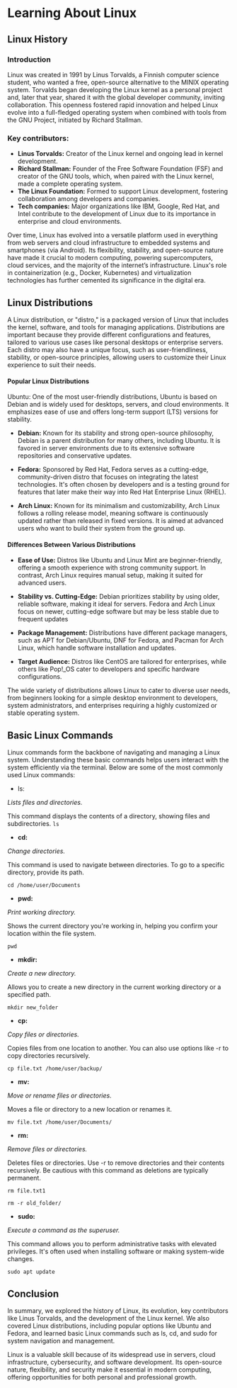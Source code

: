 # Learning About Linux


## Linux History

### **Introduction**
Linux was created in 1991 by Linus Torvalds, a Finnish computer science student, who wanted a free, open-source alternative to the MINIX operating system. Torvalds began developing the Linux kernel as a personal project and, later that year, shared it with the global developer community, inviting collaboration. This openness fostered rapid innovation and helped Linux evolve into a full-fledged operating system when combined with tools from the GNU Project, initiated by Richard Stallman.

### **Key contributors:**
- **Linus Torvalds:** Creator of the Linux kernel and ongoing lead in kernel development.
- **Richard Stallman:** Founder of the Free Software Foundation (FSF) and creator of the GNU tools, which, when paired with the Linux kernel, made a complete operating system.
- **The Linux Foundation:** Formed to support Linux development, fostering collaboration among developers and companies.
- **Tech companies:** Major organizations like IBM, Google, Red Hat, and Intel contribute to the development of Linux due to its importance in enterprise and cloud environments.

Over time, Linux has evolved into a versatile platform used in everything from web servers and cloud infrastructure to embedded systems and smartphones (via Android). Its flexibility, stability, and open-source nature have made it crucial to modern computing, powering supercomputers, cloud services, and the majority of the internet’s infrastructure. Linux's role in containerization (e.g., Docker, Kubernetes) and virtualization technologies has further cemented its significance in the digital era.


## Linux Distributions


A Linux distribution, or "distro," is a packaged version of Linux that includes the kernel, software, and tools for managing applications. Distributions are important because they provide different configurations and features, tailored to various use cases like personal desktops or enterprise servers. Each distro may also have a unique focus, such as user-friendliness, stability, or open-source principles, allowing users to customize their Linux experience to suit their needs.

#### **Popular Linux Distributions**
Ubuntu: One of the most user-friendly distributions, Ubuntu is based on Debian and is widely used for desktops, servers, and cloud environments. It emphasizes ease of use and offers long-term support (LTS) versions for stability.

- **Debian:** Known for its stability and strong open-source philosophy, Debian is a parent distribution for many others, including Ubuntu. It is favored in server environments due to its extensive software repositories and conservative updates.

- **Fedora:** Sponsored by Red Hat, Fedora serves as a cutting-edge, community-driven distro that focuses on integrating the latest technologies. It's often chosen by developers and is a testing ground for features that later make their way into Red Hat Enterprise Linux (RHEL).

- **Arch Linux:** Known for its minimalism and customizability, Arch Linux follows a rolling release model, meaning software is continuously updated rather than released in fixed versions. It is aimed at advanced users who want to build their system from the ground up.

#### **Differences Between Various Distributions**
- **Ease of Use:** Distros like Ubuntu and Linux Mint are beginner-friendly, offering a smooth experience with strong community support. In contrast, Arch Linux requires manual setup, making it suited for advanced users.

- **Stability vs. Cutting-Edge:** Debian prioritizes stability by using older, reliable software, making it ideal for servers. Fedora and Arch Linux focus on newer, cutting-edge software but may be less stable due to frequent updates

- **Package Management:** Distributions have different package managers, such as APT for Debian/Ubuntu, DNF for Fedora, and Pacman for Arch Linux, which handle software installation and updates.

- **Target Audience:** Distros like CentOS are tailored for enterprises, while others like Pop!_OS cater to developers and specific hardware configurations.

The wide variety of distributions allows Linux to cater to diverse user needs, from beginners looking for a simple desktop environment to developers, system administrators, and enterprises requiring a highly customized or stable operating system.

## Basic Linux Commands
Linux commands form the backbone of navigating and managing a Linux system. Understanding these basic commands helps users interact with the system efficiently via the terminal. Below are some of the most commonly used Linux commands:

- ls:

*Lists files and directories.*

This command displays the contents of a directory, showing files and subdirectories.
`ls`

- **cd:**

*Change directories.*

This command is used to navigate between directories. To go to a specific directory, provide its path.

`cd /home/user/Documents`

- **pwd:**

*Print working directory.*

Shows the current directory you're working in, helping you confirm your location within the file system.

`pwd`

- **mkdir:**

*Create a new directory.*

Allows you to create a new directory in the current working directory or a specified path.

`mkdir new_folder`

- **cp:**

*Copy files or directories.*

Copies files from one location to another. You can also use options like -r to copy directories recursively.

`cp file.txt /home/user/backup/`

- **mv:**

*Move or rename files or directories.*

Moves a file or directory to a new location or renames it.

`mv file.txt /home/user/Documents/`

- **rm:**

*Remove files or directories.*

Deletes files or directories. Use -r to remove directories and their contents recursively. Be cautious with this command as deletions are typically permanent.

`rm file.txt1`

`rm -r old_folder/`

- **sudo:**

*Execute a command as the superuser.*

This command allows you to perform administrative tasks with elevated privileges. It's often used when installing software or making system-wide changes.

`sudo apt update`

## Conclusion
In summary, we explored the history of Linux, its evolution, key contributors like Linus Torvalds, and the development of the Linux kernel. We also covered Linux distributions, including popular options like Ubuntu and Fedora, and learned basic Linux commands such as ls, cd, and sudo for system navigation and management.

Linux is a valuable skill because of its widespread use in servers, cloud infrastructure, cybersecurity, and software development. Its open-source nature, flexibility, and security make it essential in modern computing, offering opportunities for both personal and professional growth.